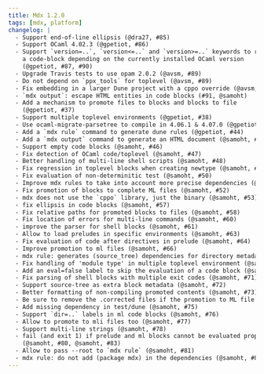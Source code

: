 ```yaml
---
title: Mdx 1.2.0
tags: [mdx, platform]
changelog: |
  - Support end-of-line ellipsis (@dra27, #85)
  - Support OCaml 4.02.3 (@gpetiot, #86)
  - Support `version=..`, `version<=..` and `version>=..` keywords to run
    a code-block depending on the currently installed OCaml version
    (@gpetiot, #87, #90)
  - Upgrade Travis tests to use opam 2.0.2 (@avsm, #89)
  - Do not depend on `ppx_tools` for toplevel (@avsm, #89)
  - Fix embedding in a larger Dune project with a cppo override (@avsm, #89)
  - `mdx output`: escape HTML entities in code blocks (#91, @samoht)
  - Add a mechanism to promote files to blocks and blocks to file
    (@gpetiot, #37)
  - Support multiple toplevel environments (@gpetiot, #38)
  - Use ocaml-migrate-parsetree to compile in 4.06.1 & 4.07.0 (@gpetiot, #41)
  - Add a `mdx rule` command to generate dune rules (@gpetiot, #44)
  - Add a `mdx output` command to generate an HTML document (@samoht, #45)
  - Support empty code blocks (@samoht, #46)
  - Fix detection of OCaml code/toplevel (@samoht, #47)
  - Better handling of multi-line shell scripts (@samoht, #48)
  - Fix regression in toplevel blocks when creating newtype (@samoht, #49)
  - Fix evaluation of non-determinitic test (@samoht, #50)
  - Improve mdx rules to take into account more precise dependencies (@samoht, #51)
  - Fix promotion of blocks to complete ML files (@samoht, #52)
  - mdx does not use the `cppo` library, just the binary (@samoht, #53)
  - fix ellipsis in code blocks (@samoht, #57)
  - Fix relative paths for promoted blocks to files (@samoht, #58)
  - Fix location of errors for multi-line commands (@samoht, #60)
  - improve the parser for shell blocks (@samoht, #61)
  - Allow to load preludes in specific environments (@samoht, #63)
  - Fix evaluation of code after directives in prelude (@samoht, #64)
  - Improve promotion to ml files (@samoht, #66)
  - mdx rule: generates (source_tree) dependencies for directory metadata (@samoht, #67)
  - Fix handling of 'module type' in multiple toplevel environment (@samoht, #68)
  - Add an eval=false label to skip the evaluation of a code block (@samoht, #69)
  - Fix parsing of shell blocks with multiple exit codes (@samoht, #71)
  - Support source-tree as extra block metadata (@samoht, #72)
  - Better formatting of non-compiling promoted contents (@samoht, #73)
  - Be sure to remove the .corrected files if the promotion to ML file works (mdx74)
  - Add missing dependency in test/dune (@samoht, #75)
  - Support `dir=..` labels in ml code blocks (@samoht, #76)
  - Allow to promote to mli files too (@samoht, #77)
  - Support multi-line strings (@samoht, #78)
  - fail (and exit 1) if prelude and ml blocks cannot be evaluated properly
    (@samoht, #80, @samoht, #83)
  - Allow to pass --root to `mdx rule` (@samoht, #81)
  - mdx rule: do not add (package mdx) in the dependencies (@samoht, #82)
---
```

